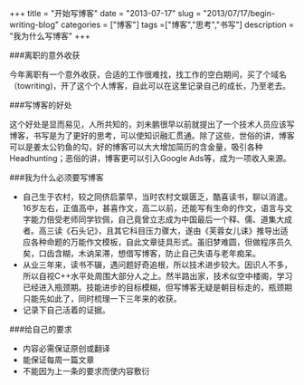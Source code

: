 +++
title = "开始写博客"
date = "2013-07-17"
slug = "2013/07/17/begin-writing-blog"
categories = ["博客"]
tags =["博客","思考","书写"]
description = "我为什么写博客"
+++

###离职的意外收获

今年离职有一个意外收获，合适的工作很难找，找工作的空白期间，买了个域名（towriting)，开了这个个人博客，自此可以在这里记录自己的成长，乃至老去。

###写博客的好处

这个好处是显而易见，人所共知的，刘未鹏很早以前就提出了一个技术人员应该写博客，书写是为了更好的思考，可以使知识融汇贯通。除了这些，世俗的讲，博客可以是姜太公钓鱼的勾，好的博客可以大大增加简历的含金量，吸引各种Headhunting；恶俗的讲，博客更可以引入Google Ads等，成为一项收入来源。

###我为什么必须要写博客 

 - 自己生于农村，较之同侪启蒙早，当时农村文娱匮乏，酷喜读书，聊以消遣。16岁左右，正值高中，甚喜作文，高二以前，还能写有生命的作文，语言与文字能力倍受老师同学钦佩，自己竟曾立志成为中国最后一个释、儒、道集大成者。高三读《石头记》，且其它科目压力骤大，遂由《芙蓉女儿诔》推导出适应各种命题的万能作文模板，自此文章徒具形式。虽旧梦难圆，但做程序员久矣，口齿含糊，木讷呆滞，想借写博客，防止自己失语与老年痴呆。
 - 从业三年来，读书不辍，遇问题好奇追根，所以技术进步较大。因识人不多，所以自视C++水平处周围大部分人之上。然半路出家，技术似空中楼阁，学习已经进入瓶颈期。技能进步的目标模糊，但写博客无疑是朝目标走的，瓶颈期只能先如此了，同时梳理一下三年来的收获。
 - 记录下自己活着的证据。


###给自己的要求
 - 内容必需保证原创或翻译
 - 能保证每周一篇文章
 - 不能因为上一条的要求而使内容敷衍 

